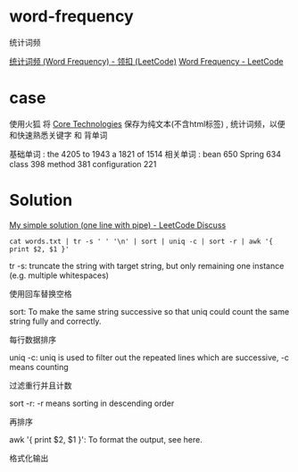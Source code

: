 # word-frequency

统计词频



[统计词频 (Word Frequency) - 领扣 (LeetCode)](https://leetcode-cn.com/problems/word-frequency/description/)
[Word Frequency - LeetCode](https://leetcode.com/problems/word-frequency/description/)

# case

使用火狐 将 [Core Technologies](https://docs.spring.io/spring-framework/docs/5.0.9.RELEASE/spring-framework-reference/core.html) 保存为纯文本(不含html标签) , 统计词频，以便  和快速熟悉关键字 和 背单词

基础单词 : the 4205 to 1943 a  1821 of 1514
相关单词 : bean 650 Spring 634 class 398 method 381 configuration 221

# Solution  

[My simple solution (one line with pipe) - LeetCode Discuss](https://leetcode.com/problems/word-frequency/discuss/55443/My-simple-solution-(one-line-with-pipe))

    cat words.txt | tr -s ' ' '\n' | sort | uniq -c | sort -r | awk '{ print $2, $1 }'

tr -s: truncate the string with target string, but only remaining one instance (e.g. multiple whitespaces)
  
  使用回车替换空格

sort: To make the same string successive so that uniq could count the same string fully and correctly.
  
  每行数据排序

uniq -c: uniq is used to filter out the repeated lines which are successive, -c means counting

  过滤重行并且计数

sort -r: -r means sorting in descending order
 
 再排序

awk '{ print $2, $1 }': To format the output, see here.

格式化输出

